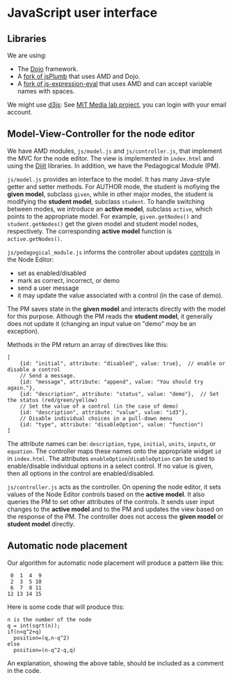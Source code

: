 # JavaScript user interface #

## Libraries ##

We are using:

* The [Dojo](http://dojotoolkit.org) framework.
* A [fork of jsPlumb](https://github.com/bhosaledipak/JsPlumb_Dojo_Integreate)
  that uses AMD and Dojo.
* A [fork of js-expression-eval](https://github.com/bvds/js-expression-eval) 
 that uses AMD and can accept variable names with spaces.

We might use  [d3js](http://d3js.org):
See [MIT Media lab project](http://immersion.media.mit.edu), you can 
login with your email account.

## Model-View-Controller for the node editor

We have AMD modules, `js/model.js` and `js/controller.js`, that implement the MVC for the
node editor.  The view is implemented in `index.html` and using the
[Dijit](http://dojotoolkit.org/reference-guide/dijit/) libraries.  In
addition, we have the Pedagogical Module (PM). 

`js/model.js` provides an interface to the model.  It has many
Java-style getter and setter methods. For AUTHOR mode, the student
is mofiying the **given model**, subclass `given`, while in other major
modes, the student is modifying the **student model**, subclass `student`.
To handle switching between modes, we introduce  an **active model**,
subclass `active`, which points to the appropriate model.  For example, 
`given.getNodes()` and `student.getNodes()` get the given model and
student model nodes, respectively.  The corresponding **active model**
function is `active.getNodes()`. 

`js/pedagogical_module.js` informs the controller about updates
[controls](http://www.w3.org/TR/html401/interact/forms.html#form-controls)
in the Node Editor:

* set as enabled/disabled
* mark as correct, incorrect, or demo
* send a user message
* it may update the value associated with a control (in the case of
  demo).

The PM saves state in the **given model** and interacts directly with the
model for this purpose.  Although the PM reads the **student model**, it
generally does not update it (changing an input value on "demo" *may*
be an exception).

Methods in the PM return an array of directives like this:

    [
		{id: "initial", attribute: "disabled", value: true},  // enable or disable a control
		// Send a message.
		{id: "message", attribute: "append", value: "You should try again."},
		{id: "description", attribute: "status", value: "demo"},  // Set the status (red/green/yellow)
		// Set the value of a control (in the case of demo)
		{id: "description", attribute: "value", value: "id3"},
		// Disable individual choices in a pull-down menu
		{id: "type", attribute: "disableOption", value: "function")
	]

The attribute names can be: `description`, `type`, `initial`,
`units`, `inputs`, or `equation`.  The controller 
maps these names onto the appropriate widget `id` in `index.html`.
The attributes `enableOption`/`disableOption` can be used to
enable/disable individual options in a select control.  If no value is
given, then all options in the control are enabled/disabled.

`js/controller.js` acts as the controller.  On opening the node
editor, it sets values of the Node Editor controls based on the **active
model**.  It also queries the PM to set other attributes of the controls.
It sends user input changes to the **active model**  and to the PM and updates
the view based on the response of the PM.  The controller does not
access the **given model** or **student model** directly.

## Automatic node placement ##

Our algorithm for automatic node placement will
produce a pattern like this:

     0  1  4  9
     2  3  5 10
     6  7  8 11
    12 13 14 15

Here is some code that will produce this:

    n is the number of the node
    q = int(sqrt(n));
    if(n<q^2+q)
      position=(q,n-q^2)
    else
      position=(n-q^2-q,q)

An explanation, showing the above table, should be included as a comment in the code.
